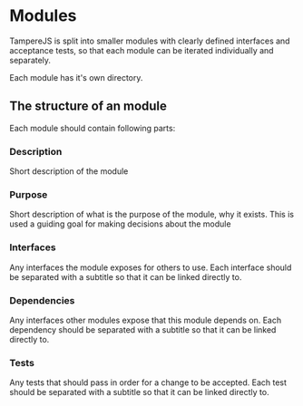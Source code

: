 # Modules

TampereJS is split into smaller modules with clearly defined interfaces and acceptance tests, so
that each module can be iterated individually and separately.

Each module has it's own directory.

## The structure of an module

Each module should contain following parts:

### Description

Short description of the module

### Purpose

Short description of what is the purpose of the module, why it exists. This is used a guiding goal
for making decisions about the module

### Interfaces

Any interfaces the module exposes for others to use. Each interface should be separated with a
subtitle so that it can be linked directly to.

### Dependencies

Any interfaces other modules expose that this module depends on. Each dependency should be separated
with a subtitle so that it can be linked directly to.

### Tests

Any tests that should pass in order for a change to be accepted. Each test should be separated with
a subtitle so that it can be linked directly to.
